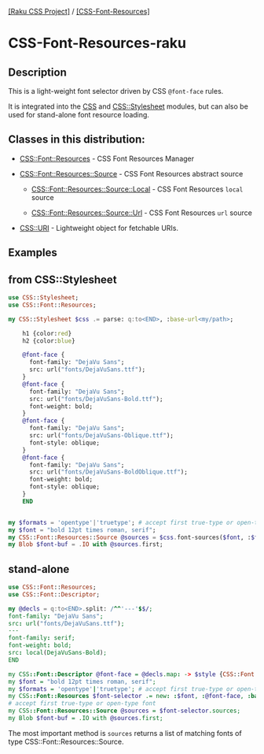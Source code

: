 [[Raku CSS Project]](https://css-raku.github.io)
 / [[CSS-Font-Resources]](https://css-raku.github.io/CSS-Font-Resources-raku)

# CSS-Font-Resources-raku

## Description

This is a light-weight font selector driven by CSS `@font-face` rules.

It is integrated into the [CSS](https://css-raku.github.io) and [CSS::Stylesheet](https://css-raku.github.io/CSS-Stylesheet-raku) modules, but
can also be used for stand-alone font resource loading.

## Classes in this distribution:

- [CSS::Font::Resources](https://css-raku.github.io/CSS-Font-Resources-raku/CSS/Font/Resources) - CSS Font Resources Manager

- [CSS::Font::Resources::Source](https://css-raku.github.io/CSS-Font-Resources-raku/CSS/Font/Resources/Source) - CSS Font Resources abstract source

  - [CSS::Font::Resources::Source::Local](https://css-raku.github.io/CSS-Font-Resources-raku/CSS/Font/Resources/Source/Local) - CSS Font Resources `local` source

  - [CSS::Font::Resources::Source::Url](https://css-raku.github.io/CSS-Font-Resources-raku/CSS/Font/Resources/Source/Url) - CSS Font Resources `url` source
- [CSS::URI](https://css-raku.github.io/CSS-Font-Resources-raku/CSS/URI) - Lightweight object for fetchable URIs.

## Examples

## from CSS::Stylesheet

```raku
use CSS::Stylesheet;
use CSS::Font::Resources;

my CSS::Stylesheet $css .= parse: q:to<END>, :base-url<my/path>;

    h1 {color:red}
    h2 {color:blue}

    @font-face {
      font-family: "DejaVu Sans";
      src: url("fonts/DejaVuSans.ttf");
    }
    @font-face {
      font-family: "DejaVu Sans";
      src: url("fonts/DejaVuSans-Bold.ttf");
      font-weight: bold;
    }
    @font-face {
      font-family: "DejaVu Sans";
      src: url("fonts/DejaVuSans-Oblique.ttf");
      font-style: oblique;
    }
    @font-face {
      font-family: "DejaVu Sans";
      src: url("fonts/DejaVuSans-BoldOblique.ttf");
      font-weight: bold;
      font-style: oblique;
    }
    END


my $formats = 'opentype'|'truetype'; # accept first true-type or open-type font
my $font = "bold 12pt times roman, serif";
my CSS::Font::Resources::Source @sources = $css.font-sources($font, :$formats);
my Blob $font-buf = .IO with @sources.first;
```

## stand-alone

```raku
use CSS::Font::Resources;
use CSS::Font::Descriptor;

my @decls = q:to<END>.split: /^^'---'$$/;
font-family: "DejaVu Sans";
src: url("fonts/DejaVuSans.ttf");
---
font-family: serif;
font-weight: bold;
src: local(DejaVuSans-Bold);
END

my CSS::Font::Descriptor @font-face = @decls.map: -> $style {CSS::Font::Descriptor.new: :$font};
my $font = "bold 12pt times roman, serif";
my $formats = 'opentype'|'truetype'; # accept first true-type or open-type font
my CSS::Font::Resources $font-selector .= new: :$font, :@font-face, :base-url</my/path>, :$formats;
# accept first true-type or open-type font
my CSS::Font::Resources::Source @sources = $font-selector.sources;
my Blob $font-buf = .IO with @sources.first;

```

The most important method is `sources` returns a list of matching fonts of type CSS::Font::Resources::Source.
